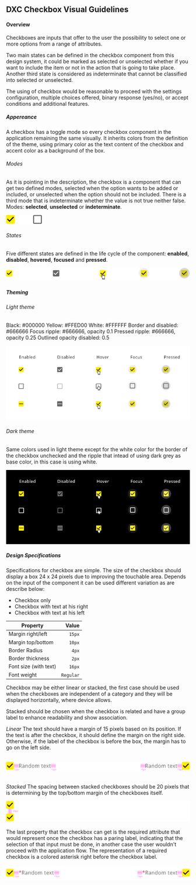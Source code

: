 
## DXC Checkbox Visual Guidelines

#### Overview

Checkboxes are inputs that offer to the user the possibility to select one or more options from a range of attributes.

Two main states can be defined in the checkbox component from this design system, it could be marked as selected or unselected whether if you want to include the item or not in the action that is going to take place. Another third state is considered as indeterminate that cannot be classified into selected or unselected.

The using of checkbox would be reasonable to proceed with the settings configuration, multiple choices offered, binary response (yes/no), or accept conditions and additional features.
<br>

##### *Appereance*

A checkbox has a toggle mode so every checkbox component in the application remaining the same visually. It inherits colors from the definition of the theme, using primary color as the text content of the checkbox and accent color as a background of the box.
<br>

###### Modes

As it is pointing in the description, the checkbox is a component that can get two defined modes, selected when the option wants to be added or included, or unselected when the option should not be included. There is a third mode that is indeterminate whether the value is not true neither false.
Modes: __selected__, __unselected__ or __indeterminate__.
<br>
<div> <img src="images/checkbox_modes.png"/></div>

###### States

Five different states are defined in the life cycle of the component: __enabled__, __disabled__, __hovered__, __focused__ and __pressed__.
<br>
<div> <img src="images/checkbox_states.png"/> </div>

##### *Theming*

###### Light theme

Black: #000000
Yellow: #FFED00
White: #FFFFFF
Border and disabled: #666666
Focus ripple: #666666, opacity 0.1
Pressed ripple: #666666, opacity 0.25
Outlined opacity disabled: 0.5

<div> <img src="images/checkbox_states_light.png"/> </div>

###### Dark theme

Same colors used in light theme except for the white color for the border of the checkbox unchecked and the ripple that intead of using dark grey as base color, in this case is using white.

<div> <img src="images/checkbox_states_dark.png"/> </div>

##### *Design Specifications*

Specifications for checkbox are simple. The size of the checkbox should display a box 24 x 24 pixels due to improving the touchable area. Depends on the input of the component it can be used different variation as are describe below:

- Checkbox only
- Checkbox with text at his right
- Checkbox with text at his left

| Property           | Value|
|--------------------|------:|
| Margin right/left  | `15px`|
| Margin top/bottom  | `10px`|
| Border Radius      | `4px` |
| Border thickness   | `2px` |
| Font size (with text)| `16px` |
| Font weight        | `Regular` |

Checkbox may be either linear or stacked, the first case should be used when the checkboxes are independent of a category and they will be displayed horizontally, where device allows.

Stacked should be chosen when the checkbox is related and have a group label to enhance readability and show association.

*Linear*
The text should have a margin of 15 pixels based on its position. If the text is after the checkbox, it should define the margin on the right side. Otherwise, if the label of the checkbox is before the box, the margin has to go on the left side.

<br>
<div> <img src="images/checkbox_linear.png"/> </div>
<br>

*Stacked*
The spacing between stacked checkboxes should be 20 pixels that is determining by the top/bottom margin of the checkboxes itself.
<br>
<div> <img src="images/checkbox_stacked.png"/> </div>
<br>
The last property that the checkbox can get is the required attribute that would represent once the checkbox has a paring label, indicating that the selection of that input must be done, in another case the user wouldn't proceed with the application flow. 
The representation of a required checkbox is a colored asterisk right before the checkbox label.
<br>
<br>
 <div> <img src="images/checkbox_required.png"/> </div>
